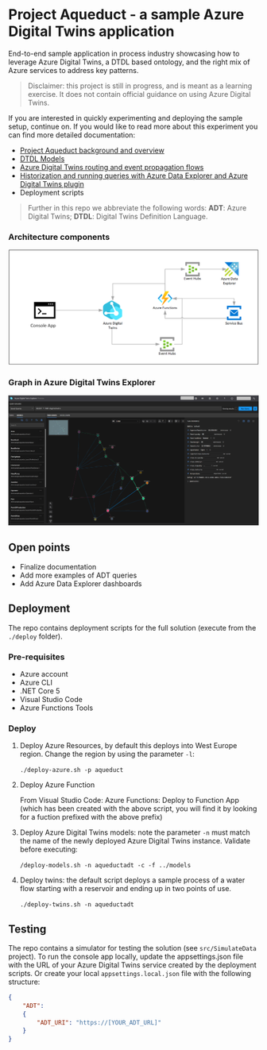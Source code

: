 # Project Aqueduct - a sample Azure Digital Twins application

End-to-end sample application in process industry showcasing how to leverage Azure Digital Twins, a DTDL based ontology, and the right mix of Azure services to address key patterns.

> Disclaimer: this project is still in progress, and is meant as a learning exercise. It does not contain official guidance on using Azure Digital Twins.

If you are interested in quickly experimenting and deploying the sample setup, continue on. If you would like to read more about this experiment you can find more detailed documentation:
- [Project Aqueduct background and overview](docs/README.md)
- [DTDL Models](docs/dtdl.md)
- [Azure Digital Twins routing and event propagation flows](docs/routing.md)
- [Historization and running queries with Azure Data Explorer and Azure Digital Twins plugin](docs/adtqueryhist.md)
- Deployment scripts


> Further in this repo we abbreviate the following words: **ADT**: Azure Digital Twins;  **DTDL**: Digital Twins Definition Language.

### Architecture components

![Architecture - high level components](docs/images/architecture.png)

### Graph in Azure Digital Twins Explorer

![ADT explorer screenshot](docs/images/adtexplorer.png)


## Open points

- Finalize documentation
- Add more examples of ADT queries
- Add Azure Data Explorer dashboards

## Deployment

The repo contains deployment scripts for the full solution (execute from the `./deploy` folder).

### Pre-requisites
- Azure account
- Azure CLI
- .NET Core 5
- Visual Studio Code
- Azure Functions Tools

### Deploy

1. Deploy Azure Resources, by default this deploys into West Europe region. Change the region by using the parameter `-l`:

    `./deploy-azure.sh -p aqueduct`

2. Deploy Azure Function

    From Visual Studio Code: Azure Functions: Deploy to Function App (which has been created with the above script, you will find it by looking for a fuction prefixed with the above prefix)

3. Deploy Azure Digital Twins models: note the parameter `-n` must match the name of the newly deployed Azure Digital Twins instance. Validate before executing:

    `/deploy-models.sh -n aqueductadt -c -f ../models`

4. Deploy twins: the default script deploys a sample process of a water flow starting with a reservoir and ending up in two points of use. 

    `./deploy-twins.sh -n aqueductadt`


## Testing

The repo contains a simulator for testing the solution (see `src/SimulateData` project).
To run the console app locally, update the appsettings.json file with the URL of your Azure Digital Twins service created by the deployment scripts. Or create your local `appsettings.local.json` file with the following structure:

```json
{
    "ADT":
    {
        "ADT_URI": "https://[YOUR_ADT_URL]"
    }
}
```

